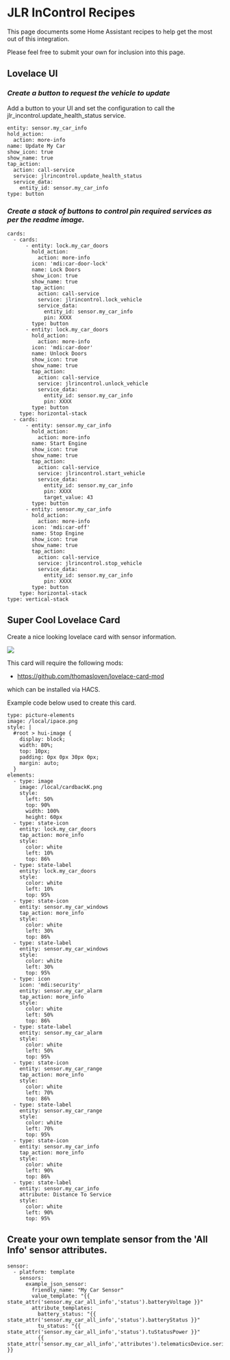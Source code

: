 # JLR InControl Recipes

This page documents some Home Assistant recipes to help get the most out of this integration.

Please feel free to submit your own for inclusion into this page.

## Lovelace UI

### **_Create a button to request the vehicle to update_**

Add a button to your UI and set the configuration to call the jlr_incontrol.update_health_status service.

```
entity: sensor.my_car_info
hold_action:
  action: more-info
name: Update My Car
show_icon: true
show_name: true
tap_action:
  action: call-service
  service: jlrincontrol.update_health_status
  service_data:
    entity_id: sensor.my_car_info
type: button
```

### **_Create a stack of buttons to control pin required services as per the readme image._**

```
cards:
  - cards:
      - entity: lock.my_car_doors
        hold_action:
          action: more-info
        icon: 'mdi:car-door-lock'
        name: Lock Doors
        show_icon: true
        show_name: true
        tap_action:
          action: call-service
          service: jlrincontrol.lock_vehicle
          service_data:
            entity_id: sensor.my_car_info
            pin: XXXX
        type: button
      - entity: lock.my_car_doors
        hold_action:
          action: more-info
        icon: 'mdi:car-door'
        name: Unlock Doors
        show_icon: true
        show_name: true
        tap_action:
          action: call-service
          service: jlrincontrol.unlock_vehicle
          service_data:
            entity_id: sensor.my_car_info
            pin: XXXX
        type: button
    type: horizontal-stack
  - cards:
      - entity: sensor.my_car_info
        hold_action:
          action: more-info
        name: Start Engine
        show_icon: true
        show_name: true
        tap_action:
          action: call-service
          service: jlrincontrol.start_vehicle
          service_data:
            entity_id: sensor.my_car_info
            pin: XXXX
            target_value: 43
        type: button
      - entity: sensor.my_car_info
        hold_action:
          action: more-info
        icon: 'mdi:car-off'
        name: Stop Engine
        show_icon: true
        show_name: true
        tap_action:
          action: call-service
          service: jlrincontrol.stop_vehicle
          service_data:
            entity_id: sensor.my_car_info
            pin: XXXX
        type: button
    type: horizontal-stack
type: vertical-stack
```

## Super Cool Lovelace Card

Create a nice looking lovelace card with sensor information.

![](https://raw.githubusercontent.com/msp1974/homeassistant-jlrincontrol/master/docs/lovelace-picture-card.png)

This card will require the following mods:

- https://github.com/thomasloven/lovelace-card-mod

which can be installed via HACS.

Example code below used to create this card.

```
type: picture-elements
image: /local/ipace.png
style: |
  #root > hui-image {
    display: block;
    width: 80%;
    top: 10px;
    padding: 0px 0px 30px 0px;
    margin: auto;
  }
elements:
  - type: image
    image: /local/cardbackK.png
    style:
      left: 50%
      top: 90%
      width: 100%
      height: 60px
  - type: state-icon
    entity: lock.my_car_doors
    tap_action: more_info
    style:
      color: white
      left: 10%
      top: 86%
  - type: state-label
    entity: lock.my_car_doors
    style:
      color: white
      left: 10%
      top: 95%
  - type: state-icon
    entity: sensor.my_car_windows
    tap_action: more_info
    style:
      color: white
      left: 30%
      top: 86%
  - type: state-label
    entity: sensor.my_car_windows
    style:
      color: white
      left: 30%
      top: 95%
  - type: icon
    icon: 'mdi:security'
    entity: sensor.my_car_alarm
    tap_action: more_info
    style:
      color: white
      left: 50%
      top: 86%
  - type: state-label
    entity: sensor.my_car_alarm
    style:
      color: white
      left: 50%
      top: 95%
  - type: state-icon
    entity: sensor.my_car_range
    tap_action: more_info
    style:
      color: white
      left: 70%
      top: 86%
  - type: state-label
    entity: sensor.my_car_range
    style:
      color: white
      left: 70%
      top: 95%
  - type: state-icon
    entity: sensor.my_car_info
    tap_action: more_info
    style:
      color: white
      left: 90%
      top: 86%
  - type: state-label
    entity: sensor.my_car_info
    attribute: Distance To Service
    style:
      color: white
      left: 90%
      top: 95%
```

## Create your own template sensor from the 'All Info' sensor attributes.

```
sensor:
  - platform: template
    sensors:
      example_json_sensor:
        friendly_name: "My Car Sensor"
        value_template: "{{ state_attr('sensor.my_car_all_info','status').batteryVoltage }}"
        attribute_templates:
          battery_status: "{{ state_attr('sensor.my_car_all_info','status').batteryStatus }}"
          tu_status: "{{ state_attr('sensor.my_car_all_info','status').tuStatusPower }}"
          {{ state_attr('sensor.my_car_all_info','attributes').telematicsDevice.serialNumber }}
```
